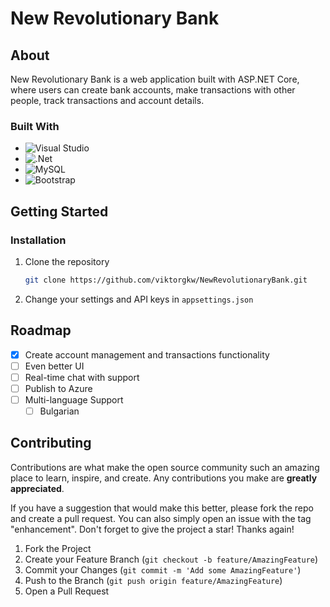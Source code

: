 # New Revolutionary Bank

## About

New Revolutionary Bank is a web application built with ASP.NET Core, where users can create bank accounts, make transactions with other people, track transactions and account details.

### Built With

* ![Visual Studio](https://img.shields.io/badge/Visual%20Studio-5C2D91.svg?style=for-the-badge&logo=visual-studio&logoColor=white)
* ![.Net](https://img.shields.io/badge/.NET-5C2D91?style=for-the-badge&logo=.net&logoColor=white)
* ![MySQL](https://img.shields.io/badge/mysql-%2300f.svg?style=for-the-badge&logo=mysql&logoColor=white)
* ![Bootstrap](https://img.shields.io/badge/bootstrap-%238511FA.svg?style=for-the-badge&logo=bootstrap&logoColor=white)

## Getting Started

### Installation

1. Clone the repository

    ```sh
    git clone https://github.com/viktorgkw/NewRevolutionaryBank.git
    ```

2. Change your settings and API keys in `appsettings.json`

## Roadmap

* [x] Create account management and transactions functionality
* [ ] Even better UI
* [ ] Real-time chat with support
* [ ] Publish to Azure
* [ ] Multi-language Support
  * [ ] Bulgarian

## Contributing

Contributions are what make the open source community such an amazing place to learn, inspire, and create. Any contributions you make are **greatly appreciated**.

If you have a suggestion that would make this better, please fork the repo and create a pull request. You can also simply open an issue with the tag "enhancement".
Don't forget to give the project a star! Thanks again!

1. Fork the Project
2. Create your Feature Branch (`git checkout -b feature/AmazingFeature`)
3. Commit your Changes (`git commit -m 'Add some AmazingFeature'`)
4. Push to the Branch (`git push origin feature/AmazingFeature`)
5. Open a Pull Request
